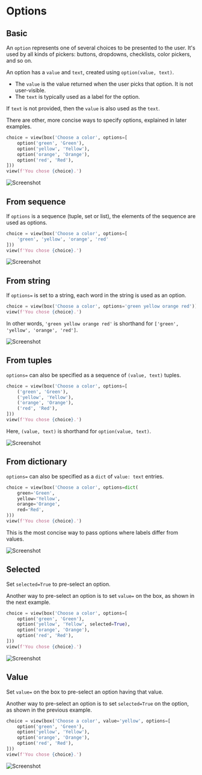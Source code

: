 # Options



## Basic

An `option` represents one of several choices to be presented to the user.
It's used by all kinds of pickers: buttons, dropdowns, checklists, color pickers, and so on.

An option has a `value` and `text`, created using `option(value, text)`.

- The `value` is the value returned when the user picks that option. It is not user-visible.
- The `text` is typically used as a label for the option.

If `text` is not provided, then the `value` is also used as the `text`.

There are other, more concise ways to specify options, explained in later examples.


```py
choice = view(box('Choose a color', options=[
    option('green', 'Green'),
    option('yellow', 'Yellow'),
    option('orange', 'Orange'),
    option('red', 'Red'),
]))
view(f'You chose {choice}.')
```


![Screenshot](assets/screenshots/options_basic.png)


## From sequence

If `options` is a sequence (tuple, set or list), the elements of the sequence are used as options.


```py
choice = view(box('Choose a color', options=[
    'green', 'yellow', 'orange', 'red'
]))
view(f'You chose {choice}.')
```


![Screenshot](assets/screenshots/options_sequence.png)


## From string

If `options=` is set to a string, each word in the string is used as an option.


```py
choice = view(box('Choose a color', options='green yellow orange red'))
view(f'You chose {choice}.')
```


In other words, `'green yellow orange red'` is shorthand for `['green', 'yellow', 'orange', 'red']`.


![Screenshot](assets/screenshots/options_string.png)


## From tuples

`options=` can also be specified as a sequence of `(value, text)` tuples.


```py
choice = view(box('Choose a color', options=[
    ('green', 'Green'),
    ('yellow', 'Yellow'),
    ('orange', 'Orange'),
    ('red', 'Red'),
]))
view(f'You chose {choice}.')
```


Here, `(value, text)` is shorthand for `option(value, text)`.


![Screenshot](assets/screenshots/options_tuples.png)


## From dictionary

`options=` can also be specified as a `dict` of `value: text` entries.


```py
choice = view(box('Choose a color', options=dict(
    green='Green',
    yellow='Yellow',
    orange='Orange',
    red='Red',
)))
view(f'You chose {choice}.')
```


This is the most concise way to pass options where labels differ from values.


![Screenshot](assets/screenshots/options_dict.png)


## Selected

Set `selected=True` to pre-select an option.

Another way to pre-select an option is to set `value=` on the box, as shown in the next example.


```py
choice = view(box('Choose a color', options=[
    option('green', 'Green'),
    option('yellow', 'Yellow', selected=True),
    option('orange', 'Orange'),
    option('red', 'Red'),
]))
view(f'You chose {choice}.')
```


![Screenshot](assets/screenshots/options_selected.png)


## Value

Set `value=` on the box to pre-select an option having that value.

Another way to pre-select an option is to set `selected=True` on the option, as shown in the previous example.


```py
choice = view(box('Choose a color', value='yellow', options=[
    option('green', 'Green'),
    option('yellow', 'Yellow'),
    option('orange', 'Orange'),
    option('red', 'Red'),
]))
view(f'You chose {choice}.')
```


![Screenshot](assets/screenshots/options_value.png)
